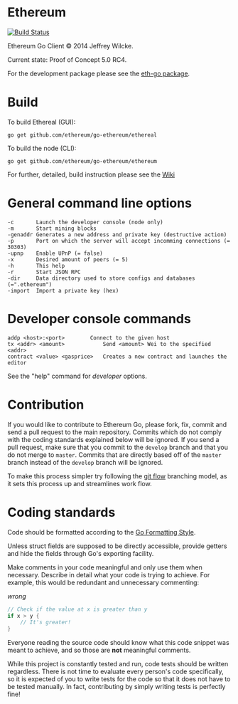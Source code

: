 Ethereum
========

[![Build Status](https://travis-ci.org/ethereum/go-ethereum.png?branch=master)](https://travis-ci.org/ethereum/go-ethereum)

Ethereum Go Client © 2014 Jeffrey Wilcke.

Current state: Proof of Concept 5.0 RC4.

For the development package please see the [eth-go package](https://github.com/ethereum/eth-go).

Build
=======

To build Ethereal (GUI):

`go get github.com/ethereum/go-ethereum/ethereal`

To build the node (CLI):

`go get github.com/ethereum/go-ethereum/ethereum`

For further, detailed, build instruction please see the [Wiki](https://github.com/ethereum/go-ethereum/wiki/Building-Ethereum(Go))

General command line options
====================

```
-c       Launch the developer console (node only)
-m       Start mining blocks
-genaddr Generates a new address and private key (destructive action)
-p       Port on which the server will accept incomming connections (= 30303)
-upnp    Enable UPnP (= false)
-x       Desired amount of peers (= 5)
-h       This help
-r       Start JSON RPC
-dir     Data directory used to store configs and databases (=".ethereum")
-import  Import a private key (hex)
```

Developer console commands
==========================

```
addp <host>:<port>	      Connect to the given host
tx <addr> <amount>            Send <amount> Wei to the specified <addr>
contract <value> <gasprice>   Creates a new contract and launches the editor
```

See the "help" command for *developer* options.

Contribution
============

If you would like to contribute to Ethereum Go, please fork, fix, commit and
send a pull request to the main repository. Commits which do not comply with the coding standards explained below
will be ignored. If you send a pull request, make sure that you
commit to the `develop` branch and that you do not merge to `master`.
Commits that are directly based off of the `master` branch instead of the `develop` branch will be ignored.

To make this process simpler try following the [git flow](http://nvie.com/posts/a-successful-git-branching-model/) branching model, as it sets this process up and streamlines work flow.

Coding standards
================

Code should be formatted according to the [Go Formatting
Style](http://golang.org/doc/effective_go.html#formatting).

Unless struct fields are supposed to be directly accessible, provide
getters and hide the fields through Go's exporting facility.

Make comments in your code meaningful and only use them when necessary. Describe in detail what your code is trying to achieve. For example, this would be redundant and unnecessary commenting:

*wrong*

```go
// Check if the value at x is greater than y
if x > y {
    // It's greater!
}
```

Everyone reading the source code should know what this code snippet was meant to achieve, and so those are **not** meaningful comments.

While this project is constantly tested and run, code tests should be written regardless. There is not time to evaluate every person's code specifically, so it is expected of you to write tests for the code so that it does not have to be tested manually. In fact, contributing by simply writing tests is perfectly fine!

